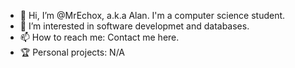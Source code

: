 - 👋 Hi, I’m @MrEchox, a.k.a Alan. I'm a computer science student.
- 👀 I’m interested in software developmet and databases.
- 📫 How to reach me: Contact me here.
- 🏆 Personal projects: N/A
